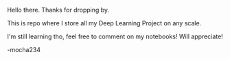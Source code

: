 Hello there. Thanks for dropping by.

This is repo where I store all my Deep Learning Project on any scale.

I'm still learning tho, feel free to comment on my notebooks! Will appreciate!

-mocha234
